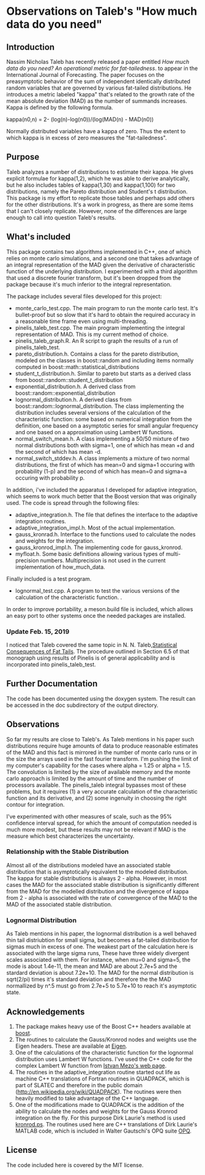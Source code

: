 # Observations on Taleb's "How much data do you need"

## Introduction

Nassim Nicholas Taleb has recently released a paper entitled *How much data do you need?
An operational metric for fat-tailedness*. to appear in the International Journal of Forecasting.  The paper focuses on the preasymptotic behavior of the sum of independent identically distributed random variables that are governed by various fat-tailed distributions.  He introduces
a metric labeled "kappa" that's related to the growth rate of the mean absolute deviation (MAD) 
as the number of summands increases.  Kappa is defined by the following formula.

   kappa(n0,n) = 2- (log(n)-log(n0))/(log(MAD(n) - MAD(n0))
   
Normally distributed variables have a kappa of zero.  Thus the extent to which kappa is in 
excess of zero measures the "fat-tailedness".

## Purpose

Taleb analyzes a number of distributions to estimate their kappa.  He gives explicit formulae
for kappa(1,2), which he was able to derive analytically, but he also includes tables of
kappa(1,30) and kappa(1,100) for two distributions, namely the Pareto distribution and 
Student's t distribution.  This package is my effort to replicate those tables and perhaps add
others for the other distributions.  It's a work in progress, as there are some items that I can't 
closely replicate.  However, none of the differences are large enough to call into question
Taleb's results.

## What's included

This package contains two algorithms implemented in C++, one of which relies on 
monte carlo simulations, and a second one that takes advantage of an integral representation of the MAD given the derivative of characteristic function of the underlying distribution.  I experimented with a third algorithm that used a discrete fourier transform, but it's been
dropped from the package because it's much inferior to the integral representation.

The package includes several files developed for this project:

*  monte_carlo_test.cpp.  The main program to run the monte carlo test.  It's bullet-proof
but so slow that it's hard to obtain the required accuracy in a reasonable time frame 
even using multi-threading.
* pinelis_taleb_test.cpp.   The main program implementing the integral representation
of MAD.  This is my current method of choice.
* pinelis_taleb_graph.R. An R script to graph the results of a run of pinelis_taleb_test.
*  pareto_distribution.h.  Contains a class for the pareto distribution, modeled on the 
classes in boost::random and including items normally computed in
boost::math::statistical_distributions
*  student_t_distribution.h. Similar to pareto but starts as a derived class from
boost::random::student_t_distribution
* exponential_distribution.h. A derived class from boost::random::exponential_distribution
* lognormal_distribution.h.  A derived class from boost::random::lognormal_distribution.  The
class implementing the distribution includes several versions of the calculation of the 
characteristic function: some based on numerical integration from the definition, one based on a asymptotic series for small angular frequency and one based on a approximation using Lambert W functions.
* normal_switch_mean.h. A class implementing a 50/50 mixture of two normal distributions both
with sigma=1, one of which has mean +d and the second of which has mean -d.
* normal_switch_stddev.h. A class implements a mixture of two normal distributions, the first of which has mean=0 and sigma=1 occuring with probability (1-p) and the second of which has mean=0 and sigma=a occuring with probability p.

In addition, i've included the apparatus I developed for adaptive integration, which seems to 
work much better that the Boost version that was originally used.  The code is spread 
through the following files:

* adaptive_integration.h.  The file that defines the interface to the adaptive integration routines.
* adaptive_integration_impl.h.  Most of the actual implementation.
* gauss_kronrad.h.  Interface to the functions used to calculate the nodes and weights 
for the integration.
* gauss_kronrod_impl.h.  The implementing code for gauss_kronrod.
* myfloat.h.  Some basic definitions allowing various types of multi-precision numbers.  Multiprecision is not used in the current implementation of how_much_data.

Finally included is a test program.

* lognormal_test.cpp.  A program to test the various versions of the calculation of the 
characteristic function. .

In order to improve portability, a meson.build file is included, which allows an easy port 
to other systems once the needed packages are installed.

### Update Feb. 15, 2019

I noticed that Taleb covered the same topic in N. N. Taleb,[Statistical Consequences of Fat Tails](https://www.academia.edu/37221402/THE_STATISTICAL_CONSEQUENCES_OF_FAT_TAILS_TECHNICAL_INCERTO_COLLECTION_?auto=download).  The procedure outlined in Section 6.5 of that monograph using results of
Pinelis is of general applicability and is incorporated into pinelis_taleb_test.

## Further Documentation

The code has been documented using the doxygen system.  The result can be accessed in
the doc subdirectory of the output directory.  

## Observations

So far my results are close to Taleb's.  As 
Taleb mentions in his paper such distributions require huge amounts of data to produce 
reasonable estimates of the MAD and this fact is mirrored in the number of monte carlo runs
or in the size the arrays used in the fast fourier transform.  I'm pushing the limit of
my computer's capability for the cases where alpha = 1.25 or alpha = 1.5.  The convolution 
is limited by the size of available memory and the monte carlo approach is limited by the
amount of time and the number of processors available.  The pinelis_taleb integral bypasses
most of these problems, but it requires (1) a very accurate calculation of the characteristic
function and its derivative, and (2) some ingenuity in choosing the right contour for integration.

I've experimented with other measures of scale, such as the 95% confidence interval spread,
for which the amount of computation needed is much more modest, but these results may not 
be relevant if MAD is the measure which best characterizes the uncertainty.

### Relationship with the Stable Distribution

Almost all of the distributions modeled have an associated stable distribution that is 
asymptotically equivalent to the modeled distribution.  The kappa for stable distributions
is always 2 - alpha.  However, in most cases the MAD for the associated stable distribution is significantly different from the MAD for the modelled distribution and the divergence of kappa
from 2 - alpha is associated with the rate of convergence of the MAD to the MAD of the 
associated stable distribution.

### Lognormal Distribution

As Taleb mentions in his paper, the lognormal distribution is a well behaved thin tail distriubtion
for small sigma, but becomes a fat-tailed distribution for sigmas much in excess of one.
The weakest part of the calculation here is associated with the large sigma runs, These have three widely divergent scales associated with them.
For instance, when mu=0 and sigma=5, the mode is about 1.4e-11,
the mean and MAD are about 2.7e+5 and the stardard deviation is about 7.2e+10.
The MAD for the normal distribution is sqrt(2/pi)  times it's standard deviation and therefore the the MAD normallized by n^.5 must go from 2.7e+5 to 5.7e+10 to reach it's asymptotic state.

## Acknowledgements

1. The package makes heavy use of the Boost C++ headers available at 
[boost](http://www.boost.org). 
2. The routines to calculate the Gauss/Kronrod nodes and weights use the Eigen headers.
These are available at [Eigen](http://www.eigen.tuxfamily.org).
3. One of the calculations of the characteristic function for the lognormal distribution uses 
Lambert W functions.  I've used the C++ code for the complex Lambert W function from 
[Istvan Mezo's web page](https://sites.google.com/site/istvanmezo81/others).
4. The routines in the adaptive_integration routine started out life
as machine C++ translations of Fortran routines in QUADPACK, which is part of 
SLATEC and therefore in the public domain (http://en.wikipedia.org/wiki/QUADPACK).
The routines were then heavily modified to take advantage of the C++ language.
5. One of the modifications made to QUADPACK is the addition of the ability to calculate
the nodes and weights for the Gauss Kronrod integration on the fly.  For this purpose
Dirk Laurie's method is used [kronrod.ps](http://dip.sun.ac.za/~laurie/papers/kronrod/kronrod.ps).
The routines used here are C++ translations of Dirk Laurie's MATLAB code, which
is included in Walter Gautschi's OPQ suite [OPQ](https://www.cs.purdue.edu/archives/2002/wxg/codes/OPQ.html).

## License
The code included here is covered by the MIT license.
